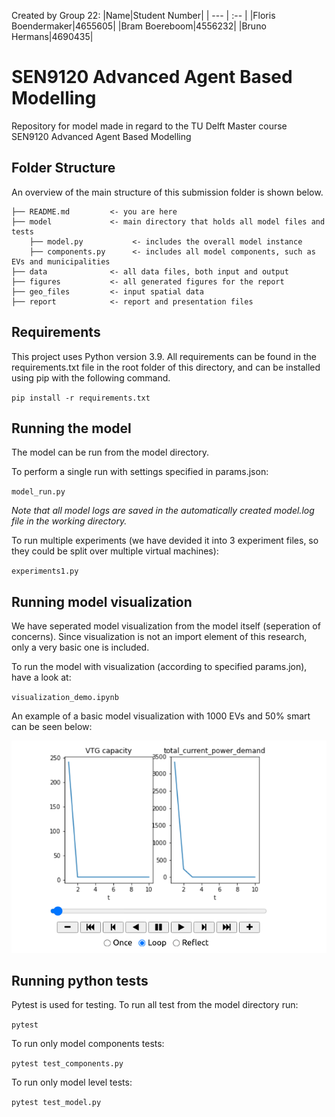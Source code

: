 Created by Group 22:
|Name|Student Number|
| --- | :-- |
|Floris Boendermaker|4655605|
|Bram Boereboom|4556232|
|Bruno Hermans|4690435|

# SEN9120 Advanced Agent Based Modelling
 Repository for model made in regard to the TU Delft Master course SEN9120 Advanced Agent Based Modelling
 
## Folder Structure 
An overview of the main structure of this submission folder is shown below. 
```
├── README.md         <- you are here    
├── model             <- main directory that holds all model files and tests
    ├── model.py           <- includes the overall model instance
    ├── components.py      <- includes all model components, such as EVs and municipalities
├── data              <- all data files, both input and output    
├── figures           <- all generated figures for the report   
├── geo_files         <- input spatial data  
├── report            <- report and presentation files
```
## Requirements
This project uses Python version 3.9. All requirements can be found in the requirements.txt file in the root folder of this directory, and can be installed using pip with the following command.

`pip install -r requirements.txt`

## Running the model
The model can be run from the model directory. 

To perform a single run with settings specified in params.json:

`model_run.py`

*Note that all model logs are saved in the automatically created model.log file in the working directory.*

To run multiple experiments (we have devided it into 3 experiment files, so they could be split over multiple virtual machines):

`experiments1.py`

## Running model visualization
We have seperated model visualization from the model itself (seperation of concerns). Since visualization is not an import element of this research, only a very basic one is included.

To run the model with visualization (according to specified params.jon), have a look at:

`visualization_demo.ipynb`

An example of a basic model visualization with 1000 EVs and 50% smart can be seen below:

![Alt Text](https://github.com/floristevito/SEN9120_Advanced_Agent_Based_Modelling/blob/main/figures/vis.gif)

## Running python tests
Pytest is used for testing. To run all test from the model directory run:

`pytest`

To run only model components tests:

`pytest test_components.py`

To run only model level tests:

`pytest test_model.py`